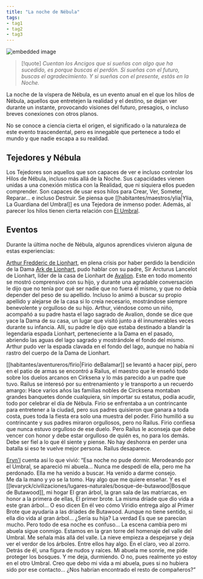 ```yaml
---
title: "La noche de Nébula" 
tags: 
- tag1 
- tag2
- tag3
---
```


![embedded image](https://assets.legendkeeper.com/339606c6-fe9a-4a18-bfc0-9a990ef38b6a.jpg "Attachment")

> [!quote]
> _Cuentan los Ancigos que si sueñas con algo que ha sucedido, es porque buscas el perdón. Si sueñas con el futuro, buscas el agradecimiento. Y si sueñas con el presente, estás en la Noche._

La noche de la víspera de Nébula, es un evento anual en el que los hilos de Nébula, aquellos que entretejen la realidad y el destino, se dejan ver durante un instante, provocando visiones del futuro, presagios, o incluso breves conexiones con otros planos.

No se conoce a ciencia cierta el origen, el significado o la naturaleza de este evento trascendental, pero es innegable que pertenece a todo el mundo y que nadie escapa a su realidad.

## Tejedores y Nébula

Los Tejedores son aquellos que son capaces de ver e incluso controlar los Hilos de Nébula, incluso más allá de la Noche. Sus capacidades vienen unidas a una conexión mística con la Realidad, que ni siquiera ellos pueden comprender. Son capaces de usar esos hilos para Crear, Ver, Someter, Reparar… e incluso Destruir. Se piensa que [[habitantes/maestros/ylia|Ylia, La Guardiana del Umbral]] es una Tejedora de inmenso poder. Además, al parecer los hilos tienen cierta relación con [El Umbral](https://www.legendkeeper.com/app/ckvil5g57t6310808rct5ktxd/ckw8bf0j2000b036cl8v1y9de/).

## Eventos

Durante la última noche de Nébula, algunos aprendices vivieron alguna de estas experiencias:

[Arthur Fredderic de Lionhart](https://www.legendkeeper.com/app/ckvil5g57t6310808rct5ktxd/ckz7fa5dx000t036cztrj369k/), en plena crisis por haber perdido la bendición de la Dama [Ark de Lionhart](https://www.legendkeeper.com/app/ckvil5g57t6310808rct5ktxd/ckzd92pah006s036c4vkawaeo/), pudo hablar con su padre, Sir Arcturus Lancelot de Lionhart, líder de la casa de Lionhart de [Avalion](https://www.legendkeeper.com/app/ckvil5g57t6310808rct5ktxd/ckz78jdf80007036cm4izhj6d/). Este en todo momento se mostró comprensivo con su hijo, y durante una agradable conversación le dijo que no tenía por qué ser nadie que no fuera él mismo, y que no debía depender del peso de su apellido. Incluso lo animó a buscar su propio apellido y alejarse de la casa si lo creía necesario, mostrándose siempre benevolente y orgulloso de su hijo. Arthur, viéndose como un niño, acompañó a su padre hasta el lago sagrado de Avalion, donde se dice que yace la Dama de su casa, un lugar que visitó junto a él innumerables veces durante su infancia. Allí, su padre le dijo que estaba destinado a blandir la legendaria espada Lionhart, perteneciente a la Dama en el pasado, abriendo las aguas del lago sagrado y mostrándole el fondo del mismo. Arthur pudo ver la espada clavada en el fondo del lago, aunque no había ni rastro del cuerpo de la Dama de Lionhart.

[[habitantes/aventureros/firio|Firio deBalamar]] se levantó a hacer pipí, pero en el patio de armas se encontró a Railus, el maestro que le enseñó todo sobre los duelos arcanos en Cirksena y lo más parecido a un padre que tuvo. Railus se interesó por su entrenamiento y le transporto a un recuerdo amargo: Hace varios años las familias nobles de Circksena montaban grandes banquetes donde cualquiera, sin importar su estatus, podía acudir, todo por celebrar el día de Nébula. Firio se enfrentaba a un contrincante para entretener a la ciudad, pero sus padres quisieron que ganara a toda costa, pues toda la fiesta era solo una muestra del poder. Firio humilló a su contrincante y sus padres miraron orgullosos, pero no Railus. Firio confiesa que nunca estuvo orgulloso de ese duelo. Pero Railus le aconseja que debe vencer con honor y debe estar orgulloso de quién es, no para los demás. Debe ser fiel a lo que él siente y piense. No hay deshonra en perder una batalla si eso te vuelve mejor persona. Railus desaparece.

[Eryn'l](https://www.legendkeeper.com/app/ckvil5g57t6310808rct5ktxd/ckz7fbq6f001g036czgh1ynox/) cuenta así lo que vivió: “Esa noche no pude dormir. Merodeando por el Umbral, se apareció mi abuela... Nunca me despedí de ella, pero me ha perdonado. Ella me ha venido a buscar. Ha venido a darme consejo.  
Me da la mano y yo se la tomo. Hay algo que me quiere enseñar. Y es el [[levaryck/civilizaciones/lugares-naturales/bosque-de-butawood|Bosque de Butawood]], mi hogar El gran árbol, la gran sala de las matriarcas, en honor a la primera de ellas, El primer brote. La misma dríade que dio vida a este gran árbol... O eso dicen En él veo cómo Viridio entrega algo al Primer Brote que ayudaría a las dríades de Butawood. Aunque no tiene sentido, si ella dio vida al gran árbol... ¿Sería su hija? La verdad Es que se parecían mucho. Pero todo de esa noche es confuso... La escena cambia pero mi abuela sigue conmigo. Estamos en la gran torre del homenaje del valle del Umbral. Me señala más allá del valle. La nieve empieza a despejarse y deja ver el verdor de los árboles. Entre ellos hay algo. En el claro, veo al zorro. Detrás de él, una figura de nudos y raíces. Mi abuela me sonríe, me pide proteger los bosques. Y me deja, durmiendo. O no, pues realmente yo estoy en el otro Umbral. Creo que debo mi vida a mi abuela, pues si no hubiera sido por ese contacto... ¿Nos habrían encontrado el resto de compañeros?”
